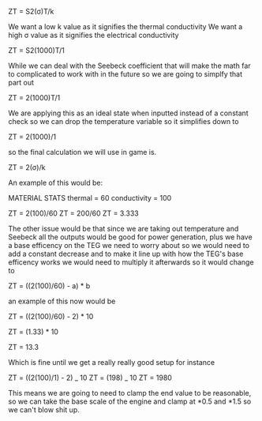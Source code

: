ZT = S2(σ)T/k

We want a low k value as it signifies the thermal conductivity
We want a high σ value as it signifies the electrical conductivity

ZT = S2(1000)T/1

While we can deal with the Seebeck coefficient that will make the math far to complicated to work with in the future so we are going to simplfy that part out

ZT = 2(1000)T/1

We are applying this as an ideal state when inputted instead of a constant check so we can drop the temperature variable so it simplifies down to

ZT = 2(1000)/1

so the final calculation we will use in game is.

ZT = 2(σ)/k

An example of this would be:

MATERIAL STATS
thermal = 60
conductivity = 100

ZT = 2(100)/60
ZT = 200/60
ZT = 3.333

The other issue would be that since we are taking out temperature and Seebeck all the outputs would be good for power generation, plus we have a base efficency on the TEG we need to worry about so we would need to add a constant decrease and to make it line up with how the TEG's base efficency works we would need to multiply it afterwards so it would change to

ZT = ((2(100)/60) - a) \* b

an example of this now would be

ZT = ((2(100)/60) - 2) \* 10

ZT = (1.33) \* 10

ZT = 13.3

Which is fine until we get a really really good setup for instance

ZT = ((2(100)/1) - 2) _ 10
ZT = (198) _ 10
ZT = 1980

This means we are going to need to clamp the end value to be reasonable, so we can take the base scale of the engine and clamp at *0.5 and *1.5 so we can't blow shit up.
